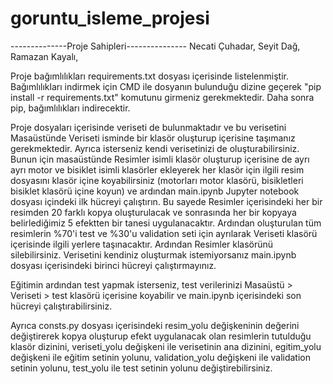 # goruntu_isleme_projesi


--------------Proje Sahipleri---------------
Necati Çuhadar,
Seyit Dağ,
Ramazan Kayalı,

Proje bağımlılıkları requirements.txt dosyası içerisinde listelenmiştir. Bağımlılıkları indirmek için CMD ile dosyanın bulunduğu dizine geçerek "pip install -r requirements.txt" komutunu girmeniz gerekmektedir. Daha sonra pip, bağımlılıkları indirecektir.

Proje dosyaları içerisinde veriseti de bulunmaktadır ve bu verisetini Masaüstünde Veriseti isminde bir klasör oluşturup içerisine taşımanız gerekmektedir.
Ayrıca isterseniz kendi verisetinizi de oluşturabilirsiniz. Bunun için masaüstünde Resimler isimli klasör oluşturup içerisine de ayrı ayrı motor ve bisiklet isimli klasörler ekleyerek her klasör için ilgili resim dosyasını klasör içine koyabilirsiniz (motorları motor klasörü, bisikletleri bisiklet klasörü içine koyun) ve ardından main.ipynb Jupyter notebook dosyası içindeki ilk hücreyi çalıştırın. Bu sayede Resimler içerisindeki her bir resimden 20 farklı kopya oluşturulacak ve sonrasında her bir kopyaya belirlediğimiz 5 efektten bir tanesi uygulanacaktır.
Ardından oluşturulan tüm resimlerin %70'i test ve %30'u validation seti için ayrılarak Veriseti klasörü içerisinde ilgili yerlere taşınacaktır. Ardından Resimler klasörünü silebilirsiniz.
Verisetini kendiniz oluşturmak istemiyorsanız main.ipynb dosyası içerisindeki birinci hücreyi çalıştırmayınız.

Eğitimin ardından test yapmak isterseniz, test verilerinizi Masaüstü > Veriseti > test klasörü içerisine koyabilir ve main.ipynb içerisindeki son hücreyi çalıştırabilirsiniz.


Ayrıca consts.py dosyası içerisindeki resim_yolu değişkeninin değerini değiştirerek kopya oluşturup efekt uygulanacak olan resimlerin tutulduğu klasör dizinini, veriseti_yolu değişkeni ile verisetinin ana dizinini, egitim_yolu değişkeni ile eğitim setinin yolunu, validation_yolu değişkeni ile validation setinin yolunu, test_yolu ile test setinin yolunu değiştirebilirsiniz.
